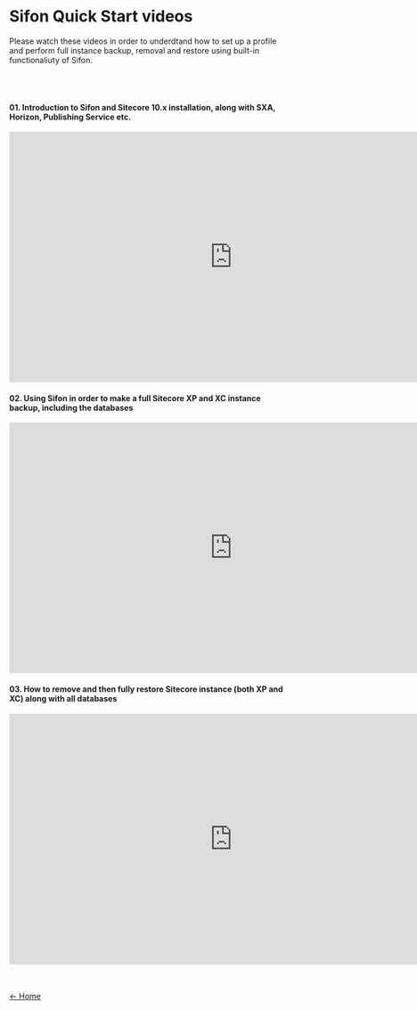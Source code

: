 # Sifon Quick Start videos

Please watch these videos in order to underdtand how to set up a profile and perform full instance backup, removal and restore using built-in functionaliuty of Sifon.

<br/><br/>


#### 01. Introduction to Sifon and Sitecore 10.x installation, along with SXA, Horizon, Publishing Service etc.
<p><iframe width="800" height="450" src="https://www.youtube.com/embed/dW7rF8CTAR4?feature=oembed" frameborder="0" allow="accelerometer; autoplay; encrypted-media; gyroscope; picture-in-picture" allowfullscreen></iframe></p>

#### 02. Using Sifon in order to make a full Sitecore XP and XC instance backup, including the databases
<p><iframe width="800" height="450" src="https://www.youtube.com/embed/R9e7LyirT-I?feature=oembed" frameborder="0" allow="accelerometer; autoplay; encrypted-media; gyroscope; picture-in-picture" allowfullscreen></iframe></p>


#### 03. How to remove and then fully restore Sitecore instance (both XP and XC) along with all databases
<p><iframe width="800" height="450" src="https://www.youtube.com/embed/40aE9anPLck?feature=oembed" frameborder="0" allow="accelerometer; autoplay; encrypted-media; gyroscope; picture-in-picture" allowfullscreen></iframe></p>



<br/><br/>
[<- Home](/ "Home")	
